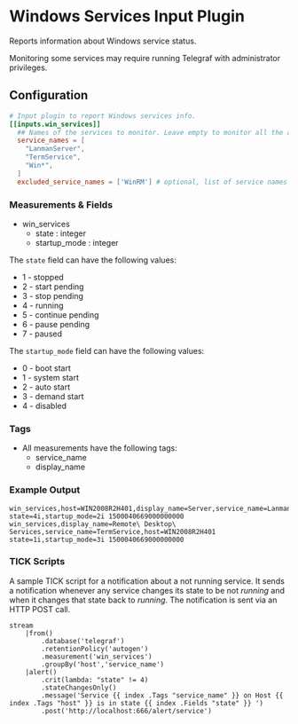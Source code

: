 # Windows Services Input Plugin

Reports information about Windows service status.

Monitoring some services may require running Telegraf with administrator privileges.

## Configuration

```toml @sample.conf
# Input plugin to report Windows services info.
[[inputs.win_services]]
  ## Names of the services to monitor. Leave empty to monitor all the available services on the host. Globs accepted. Case sensitive.
  service_names = [
    "LanmanServer",
    "TermService",
    "Win*",
  ]
  excluded_service_names = ['WinRM'] # optional, list of service names to exclude
```

### Measurements & Fields

- win_services
  - state : integer
  - startup_mode : integer

The `state` field can have the following values:

- 1 - stopped
- 2 - start pending
- 3 - stop pending
- 4 - running
- 5 - continue pending
- 6 - pause pending
- 7 - paused

The `startup_mode` field can have the following values:

- 0 - boot start
- 1 - system start
- 2 - auto start
- 3 - demand start
- 4 - disabled

### Tags

- All measurements have the following tags:
  - service_name
  - display_name

### Example Output

```shell
win_services,host=WIN2008R2H401,display_name=Server,service_name=LanmanServer state=4i,startup_mode=2i 1500040669000000000
win_services,display_name=Remote\ Desktop\ Services,service_name=TermService,host=WIN2008R2H401 state=1i,startup_mode=3i 1500040669000000000
```

### TICK Scripts

A sample TICK script for a notification about a not running service.
It sends a notification whenever any service changes its state to be not _running_ and when it changes that state back to _running_.
The notification is sent via an HTTP POST call.

```shell
stream
    |from()
        .database('telegraf')
        .retentionPolicy('autogen')
        .measurement('win_services')
        .groupBy('host','service_name')
    |alert()
        .crit(lambda: "state" != 4)
        .stateChangesOnly()
        .message('Service {{ index .Tags "service_name" }} on Host {{ index .Tags "host" }} is in state {{ index .Fields "state" }} ')
        .post('http://localhost:666/alert/service')
```
